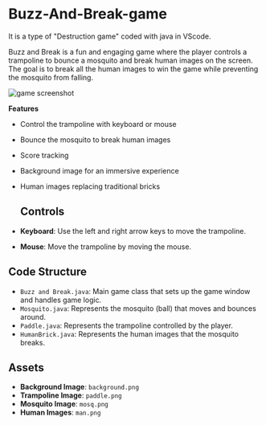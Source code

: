 # Buzz-And-Break-game
It is a type of "Destruction game" coded with java in VScode.

Buzz and Break is a fun and engaging game where the player controls a trampoline to bounce a mosquito and break human images on the screen. The goal is to break all the human images to win the game while preventing the mosquito from falling.


![game screenshot](https://github.com/user-attachments/assets/36dd8dd1-43c9-479b-9d78-470911608f61)


**Features**

- Control the trampoline with keyboard or mouse
- Bounce the mosquito to break human images
- Score tracking
- Background image for an immersive experience
- Human images replacing traditional bricks


  ## Controls

- **Keyboard**: Use the left and right arrow keys to move the trampoline.
- **Mouse**: Move the trampoline by moving the mouse.

## Code Structure

- `Buzz and Break.java`: Main game class that sets up the game window and handles game logic.
- `Mosquito.java`: Represents the mosquito (ball) that moves and bounces around.
- `Paddle.java`: Represents the trampoline controlled by the player.
- `HumanBrick.java`: Represents the human images that the mosquito breaks.

## Assets

- **Background Image**: `background.png`
- **Trampoline Image**: `paddle.png`
- **Mosquito Image**: `mosq.png`
- **Human Images**:  `man.png`

